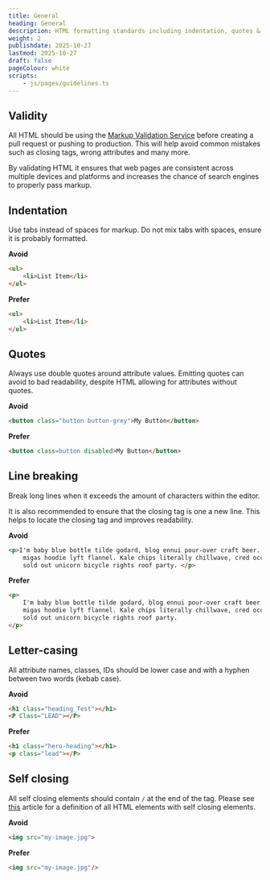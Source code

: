 ```yaml
---
title: General
heading: General
description: HTML formatting standards including indentation, quotes & self-closing tags
weight: 2
publishdate: 2025-10-27
lastmod: 2025-10-27
draft: false
pageColour: white
scripts:
    - js/pages/guidelines.ts
---
```


## Validity

All HTML should be using the [Markup Validation Service](https://validator.w3.org/) before creating a pull request or
pushing to production. This will help avoid common mistakes such as closing tags, wrong attributes and many more.

By validating HTML it ensures that web pages are consistent across multiple devices and platforms and increases the
chance of search engines to properly pass markup.

## Indentation

Use tabs instead of spaces for markup. Do not mix tabs with spaces, ensure it is probably formatted.

**Avoid**

```html
<ul>
	<li>List Item</li>
</ul>
```

**Prefer**

```html
<ul>
	<li>List Item</li>
</ul>
```

## Quotes

Always use double quotes around attribute values. Emitting quotes can avoid to bad readability, despite HTML allowing
for attributes without quotes.

**Avoid**

```html
<button class="button button-grey">My Button</button>
```

**Prefer**

```html
<button class=button disabled>My Button</button>
```

## Line breaking

Break long lines when it exceeds the amount of characters within the editor.

It is also recommended to ensure that the closing tag is one a new line. This helps to locate the closing tag and
improves readability.

**Avoid**

```html
<p>I'm baby blue bottle tilde godard, blog ennui pour-over craft beer. Pabst chartreuse iceland, bespoke next level
	migas hoodie lyft flannel. Kale chips literally chillwave, cred occupy tofu photo booth kitsch marxism before they
	sold out unicorn bicycle rights roof party. </p>
```

**Prefer**

```html
<p>
	I'm baby blue bottle tilde godard, blog ennui pour-over craft beer. Pabst chartreuse iceland, bespoke next level
	migas hoodie lyft flannel. Kale chips literally chillwave, cred occupy tofu photo booth kitsch marxism before they
	sold out unicorn bicycle rights roof party.
</p>
```

## Letter-casing

All attribute names, classes, IDs should be lower case and with a hyphen between two words (kebab case).

**Avoid**

```html
<h1 class="heading_Test"></h1>
<P Class="LEAD"></P>
```

**Prefer**

```html
<h1 class="hero-heading"></h1>
<p class="lead"></P>
```

## Self closing

All self closing elements should contain `/` at the end of the tag. Please
see [this](https://www.scaler.com/topics/self-closing-tags-in-html/) article for a definition of all HTML elements with
self closing elements.

**Avoid**

```html
<img src="my-image.jpg">
```

**Prefer**

```html
<img src="my-image.jpg"/>
```
